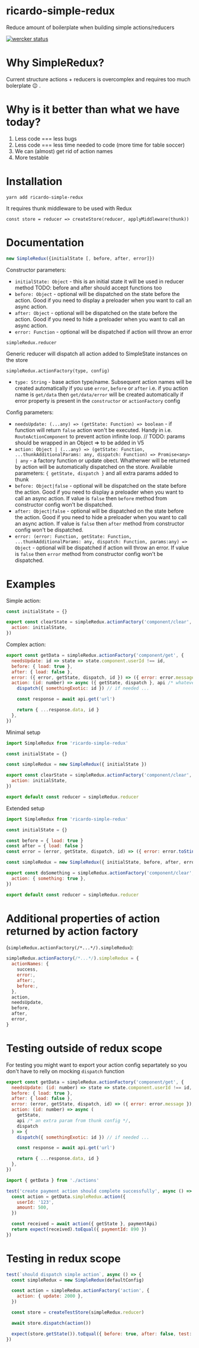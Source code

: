# ricardo-simple-redux

Reduce amount of boilerplate when building simple actions/reducers

[![wercker status](https://app.wercker.com/status/3e889c000abf9133d8dad2aed855fab3/s/ 'wercker status')](https://app.wercker.com/project/byKey/3e889c000abf9133d8dad2aed855fab3)

# Why SimpleRedux?

Current structure actions + reducers is overcomplex and requires too much bolerplate :wink: .

# Why is it better than what we have today?

1.  Less code === less bugs
2.  Less code === less time needed to code (more time for table soccer)
3.  We can (almost) get rid of action names
4.  More testable

# Installation

`yarn add ricardo-simple-redux`

It requires thunk middleware to be used with Redux

```
const store = reducer => createStore(reducer, applyMiddleware(thunk))
```

# Documentation

```javascript
new SimpleRedux({initialState [, before, after, error]})
```

Constructor parameters:

- `initialState: Object` - this is an initial state it will be used in reducer method
  TODO: before and after should accept functions too
- `before: Object` - optional will be dispatched on the state before the action. Good if you need to display a preloader when you want to call an async action.
- `after: Object` - optional will be dispatched on the state before the action. Good if you need to hide a preloader when you want to call an async action.
- `error: Function` - optional will be dispatched if action will throw an error

```javascirpt
simpleRedux.reducer
```

Generic reducer will dispatch all action added to SimpleState instances on the store

```javascirpt
simpleRedux.actionFactory(type, config)
```

- `type: String` - base action type/name. Subsequent action names will be created automatically if you use `error`, `before` or `after` i.e. if you action name is `get/data` then `get/data/error` will be created automatically if error property is present in the `constructor` or `actionFactory` config

Config parameters:

- `needsUpdate: (...any) => (getState: Function) => boolean` - if function will return `false` action won't be executed. Handy in i.e. `RouteActionComponent` to prevent action infinite loop.
  // TODO: params should be wrapped in an Object => to be added in V5
- `action: Object | (...any) => (getState: Function, ...thunkAdditionalParams: any, dispatch: Function) => Promise<any> | any` - a factory function or update obect. Whatherwer will be returned by action will be automatically dispatched on the store. Available parameters: `{ getState, dispatch }` and all extra params added to thunk
- `before: Object|false` - optional will be dispatched on the state before the action. Good if you need to display a preloader when you want to call an async action. If value is `false` then `before` method from constructor config won't be dispatched.
- `after: Object|false` - optional will be dispatched on the state before the action. Good if you need to hide a preloader when you want to call an async action. If value is `false` then `after` method from constructor config won't be dispatched.
- `error: (error: Function, getState: Function, ...thunkAdditionalParams: any, dispatch: Function, params:any) => Object` - optional will be dispatched if action will throw an error. If value is `false` then `error` method from constructor config won't be dispatched.

# Examples

Simple action:

```javascript
const initialState = {}

export const clearState = simpleRedux.actionFactory('component/clear', {
  action: initialState,
})
```

Complex action:

```javascript
export const getData = simpleRedux.actionFactory('component/get', {
  needsUpdate: id => state => state.component.userId !== id,
  before: { load: true },
  after: { load: false },
  error: ({ error, getState, dispatch, id }) => ({ error: error.message }),
  action: (id: number) => async ({ getState, dispatch }, api /* whatever you add to thunk */) => {
    dispatch({ somethingExotic: id }) // if needed ...

    const response = await api.get('url')

    return { ...response.data, id }
  },
})
```

Minimal setup

```javascript
import SimpleRedux from 'ricardo-simple-redux'

const initialState = {}

const simpleRedux = new SimpleRedux({ initialState })

export const clearState = simpleRedux.actionFactory('component/clear', {
  action: initialState,
})

export default const reducer = simpleRedux.reducer
```

Extended setup

```javascript
import SimpleRedux from 'ricardo-simple-redux'

const initialState = {}

const before = { load: true }
const after = { load: false }
const error = (error, getState, dispatch, id) => ({ error: error.toSting() })

const simpleRedux = new SimpleRedux({ initialState, before, after, error })

export const doSomething = simpleRedux.actionFactory('component/clear', {
  action: { something: true },
})

export default const reducer = simpleRedux.reducer
```

# Additional properties of action returned by action factory

(`simpleRedux.actionFactory(/*...*/).simpleRedux`):

```javascript
simpleRedux.actionFactory(/*...*/).simpleRedux = {
  actionNames: {
    success,
    error:,
    after:,
    before:,
  },
  action,
  needsUpdate,
  before,
  after,
  error,
}
```

# Testing outside of redux scope

For testing you might want to export your action config separtately so you don't have to relly on mocking `dispatch` function

```javascript
export const getData = simpleRedux.actionFactory('component/get', {
  needsUpdate: (id: number) => state => state.component.userId !== id,
  before: { load: true },
  after: { load: false },
  error: (error, getState, dispatch, id) => ({ error: error.message }),
  action: (id: number) => async (
    getState,
    api /* an extra param from thunk config */,
    dispatch
  ) => {
    dispatch({ somethingExotic: id }) // if needed ...

    const response = await api.get('url')

    return { ...response.data, id }
  },
})
```

```javascript
import { getData } from './actions'

test('create payment action should complete successfully', async () => {
  const action = getData.simpleRedux.action({
    userId: '123',
    amount: 500,
  })

  const received = await action({ getState }, paymentApi)
  return expect(received).toEqual({ paymentId: 890 })
})
```

# Testing in redux scope

```javascript
test(`should dispatch simple action`, async () => {
  const simpleRedux = new SimpleRedux(defaultConfig)

  const action = simpleRedux.actionFactory('action', {
    action: { update: 2000 },
  })

  const store = createTestStore(simpleRedux.reducer)

  await store.dispatch(action())

  expect(store.getState()).toEqual({ before: true, after: false, test: true, update: 2000 })
})
```
